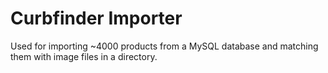 # Curbfinder Importer
Used for importing ~4000 products from a MySQL database and matching them with image files in a directory.